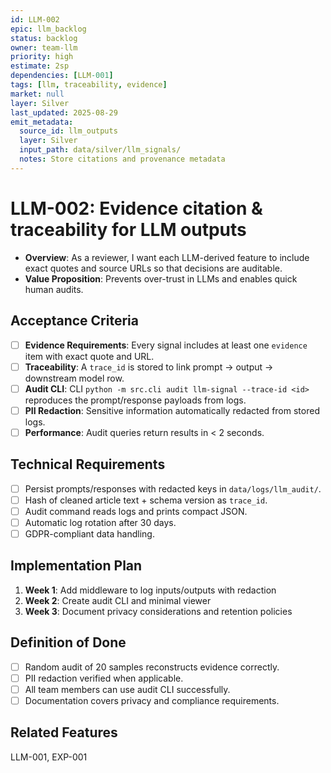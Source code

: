 ```yaml
---
id: LLM-002
epic: llm_backlog
status: backlog
owner: team-llm
priority: high
estimate: 2sp
dependencies: [LLM-001]
tags: [llm, traceability, evidence]
market: null
layer: Silver
last_updated: 2025-08-29
emit_metadata:
  source_id: llm_outputs
  layer: Silver
  input_path: data/silver/llm_signals/
  notes: Store citations and provenance metadata
---
```


# LLM-002: Evidence citation & traceability for LLM outputs

- **Overview**: As a reviewer, I want each LLM-derived feature to include exact quotes and source URLs so that decisions are auditable.
- **Value Proposition**: Prevents over-trust in LLMs and enables quick human audits.

## Acceptance Criteria
- [ ] **Evidence Requirements**: Every signal includes at least one `evidence` item with exact quote and URL.
- [ ] **Traceability**: A `trace_id` is stored to link prompt → output → downstream model row.
- [ ] **Audit CLI**: CLI `python -m src.cli audit llm-signal --trace-id <id>` reproduces the prompt/response payloads from logs.
- [ ] **PII Redaction**: Sensitive information automatically redacted from stored logs.
- [ ] **Performance**: Audit queries return results in < 2 seconds.

## Technical Requirements
- [ ] Persist prompts/responses with redacted keys in `data/logs/llm_audit/`.
- [ ] Hash of cleaned article text + schema version as `trace_id`.
- [ ] Audit command reads logs and prints compact JSON.
- [ ] Automatic log rotation after 30 days.
- [ ] GDPR-compliant data handling.

## Implementation Plan
1. **Week 1**: Add middleware to log inputs/outputs with redaction
2. **Week 2**: Create audit CLI and minimal viewer
3. **Week 3**: Document privacy considerations and retention policies

## Definition of Done
- [ ] Random audit of 20 samples reconstructs evidence correctly.
- [ ] PII redaction verified when applicable.
- [ ] All team members can use audit CLI successfully.
- [ ] Documentation covers privacy and compliance requirements.

## Related Features
LLM-001, EXP-001
